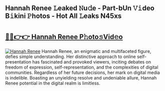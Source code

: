 ## Hannah Renee 𝙻eaked 𝙽u𝚍e - Part-bUn 𝚅𝚒deo B𝚒kini 𝙿hotos - Hot All 𝙻eaks N45xs

# <h2><a href="http://ld2yxk.urlbe.top/?page=Hannah+Renee">🔗🔗👉👉 Hannah Renee P𝚑oto𝚜Vid𝚎o</a></h2>

[![Hannah Renee](https://i.imgur.com/eBuTRDB.gif)](http://ld2yxk.urlbe.top/?page=Hannah+Renee)
Hannah Renee, an enigmatic and multifaceted figure, defies simple understanding. Her distinctive approach to online self-presentation has fascinated and provoked viewers, inciting debates on freedom of expression, self-representation, and the complexities of digital communities. Regardless of her future decisions, her mark on digital media is indelible. Boasting an unyielding resolve and undeniable allure, Hannah Renee potential in the digital realm is limitless.
